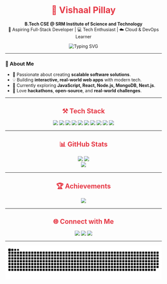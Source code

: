 <!-- Profile Header -->
<div align="center">
  <h1 style="color:#e63946;">💫 Vishaal Pillay</h1>
  <p>
    <strong>B.Tech CSE @ SRM Institute of Science and Technology</strong><br/>
    🚀 Aspiring Full-Stack Developer | 💻 Tech Enthusiast | ☁️ Cloud & DevOps Learner
  </p>

  <img src="https://readme-typing-svg.herokuapp.com?font=Fira+Code&size=30&duration=3000&pause=1000&color=FF4F00&center=true&vCenter=true&width=700&lines=Welcome+to+my+GitHub+profile!;" alt="Typing SVG" />
  
</div>

---

<!-- About Me -->
### 🚀 About Me  
- 🎯 Passionate about creating **scalable software solutions**.  
- 💡 Building **interactive, real-world web apps** with modern tech.  
- 🌱 Currently exploring **JavaScript, React, Node.js, MongoDB, Next.js**.  
- 💬 Love **hackathons**, **open-source**, and **real-world challenges**.  

---

<!-- Tech Stack -->
<h2 align="center" style="color:#e63946;">⚒️ Tech Stack</h2>

<p align="center">
  <img src="https://img.shields.io/badge/JavaScript-%23F7DF1E.svg?style=for-the-badge&logo=javascript&logoColor=black"/>
  <img src="https://img.shields.io/badge/React-%2361DAFB.svg?style=for-the-badge&logo=react&logoColor=black"/>
  <img src="https://img.shields.io/badge/Node.js-%236DA55F.svg?style=for-the-badge&logo=node.js&logoColor=white"/>
  <img src="https://img.shields.io/badge/MongoDB-%234ea94b.svg?style=for-the-badge&logo=mongodb&logoColor=white"/>
  <img src="https://img.shields.io/badge/Next.js-black?style=for-the-badge&logo=next.js&logoColor=white"/>
  <img src="https://img.shields.io/badge/MySQL-%234479A1.svg?style=for-the-badge&logo=mysql&logoColor=white"/>
  <img src="https://img.shields.io/badge/Python-%233670A0.svg?style=for-the-badge&logo=python&logoColor=ffdd54"/>
  <img src="https://img.shields.io/badge/C-%2300599C.svg?style=for-the-badge&logo=c&logoColor=white"/>
  <img src="https://img.shields.io/badge/C++-%2300599C.svg?style=for-the-badge&logo=c%2B%2B&logoColor=white"/>
  <img src="https://img.shields.io/badge/Java-%23ED8B00.svg?style=for-the-badge&logo=openjdk&logoColor=white"/>
</p>

---

<!-- GitHub Stats -->
<h2 align="center" style="color:#e63946;">📊 GitHub Stats</h2>

<div align="center">
  <img src="https://github-readme-stats.vercel.app/api?username=VishaalPillay&theme=radical&hide_border=true&count_private=true&show_icons=true" height="180"/>
  <img src="https://streak-stats.demolab.com?user=VishaalPillay&theme=radical&hide_border=true" height="180"/>
</div>

<div align="center">
  <img src="https://github-readme-stats.vercel.app/api/top-langs/?username=VishaalPillay&theme=radical&hide_border=true&layout=compact" height="150"/>
</div>

---

<!-- GitHub Trophies -->
<h2 align="center" style="color:#e63946;">🏆 Achievements</h2>

<p align="center">
  <img src="https://github-profile-trophy.vercel.app/?username=VishaalPillay&theme=radical&no-frame=true&margin-w=8" />
</p>

---

<!-- Social Links -->
<h2 align="center" style="color:#e63946;">🌐 Connect with Me</h2>

<p align="center">
  <a href="https://www.instagram.com/vishaal.pillay/"><img src="https://img.shields.io/badge/Instagram-%23e63946.svg?style=for-the-badge&logo=instagram&logoColor=white" /></a>
  <a href="https://www.linkedin.com/in/vishaal-pillay-a63527348/"><img src="https://img.shields.io/badge/LinkedIn-%230077B5.svg?style=for-the-badge&logo=linkedin&logoColor=white" /></a>
  <a href="mailto:vishaalpillay18@gmail.com"><img src="https://img.shields.io/badge/Gmail-%23D14836.svg?style=for-the-badge&logo=gmail&logoColor=white" /></a>
</p>

---

<!-- Snake Animation -->
<p align="center">
  <img src="https://raw.githubusercontent.com/VishaalPillay/VishaalPillay/output/github-snake-dark.svg" alt="snake animation"/>
</p>
